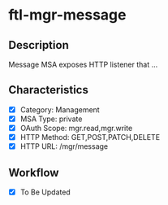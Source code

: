 # ftl-mgr-message

## Description

Message MSA exposes HTTP listener that ...

## Characteristics

- [x] Category: Management
- [x] MSA Type: private
- [x] OAuth Scope: mgr.read,mgr.write
- [x] HTTP Method: GET,POST,PATCH,DELETE
- [x] HTTP URL: /mgr/message

## Workflow

- [x] To Be Updated
